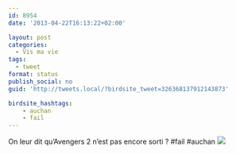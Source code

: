 ```yaml
---
id: 8954
date: '2013-04-22T16:13:22+02:00'

layout: post
categories:
  - Vis ma vie
tags:
  - tweet
format: status
publish_social: no
guid: 'http://tweets.local/?birdsite_tweet=326368137912143873'

birdsite_hashtags:
    - auchan
    - fail
---
```


On leur dit qu’Avengers 2 n’est pas encore sorti ? #fail #auchan ![](http://tweets.local/wp-content/uploads/twitter-archive/tweets_media/326368137912143873-BId-F57CUAAGsqc.jpg)